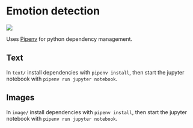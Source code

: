 # Emotion detection

[![](https://github.com/shilangyu/AIF-emotion-detection/workflows/image-demo-cd/badge.svg)](https://github.com/shilangyu/AIF-emotion-detection/actions)

Uses [Pipenv](https://pipenv.pypa.io/en/latest/) for python dependency management.

## Text

In `text/` install dependencies with `pipenv install`, then start the jupyter notebook with `pipenv run jupyter notebook`.

## Images

In `image/` install dependencies with `pipenv install`, then start the jupyter notebook with `pipenv run jupyter notebook`.
